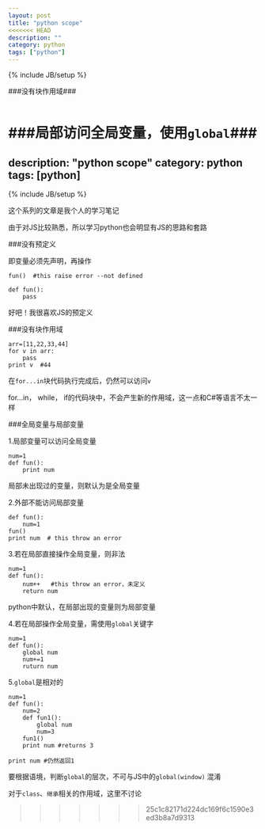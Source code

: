 ```yaml
---
layout: post
title: "python scope"
<<<<<<< HEAD
description: ""
category: python
tags: ["python"]
---
```

{% include JB/setup %}


###没有块作用域###
```python


```
###局部访问全局变量，使用`global`###
=======
description: "python scope"
category: python
tags: [python]
---
{% include JB/setup %}

这个系列的文章是我个人的学习笔记

由于对JS比较熟悉，所以学习python也会明显有JS的思路和套路

###没有预定义

即变量必须先声明，再操作

	
	fun()  #this raise error --not defined
	
	def fun():
		pass


好吧！我很喜欢JS的预定义

###没有块作用域

	arr=[11,22,33,44]
	for v in arr:
		pass
	print v  #44

在`for...in`块代码执行完成后，仍然可以访问`v`

for...in， while， if的代码块中，不会产生新的作用域，这一点和C#等语言不太一样


###全局变量与局部变量

1.局部变量可以访问全局变量

	num=1
	def fun():
		print num

局部未出现过的变量，则默认为是全局变量

2.外部不能访问局部变量

	def fun():
		num=1
	fun()
	print num  # this throw an error


3.若在局部直接操作全局变量，则非法

	num=1
	def fun():
		num++   #this throw an error，未定义
		return num 

python中默认，在局部出现的变量则为局部变量

4.若在局部操作全局变量，需使用`global`关键字

	num=1
	def fun():
		global num
		num+=1
		ruturn num

5.`global`是相对的

	num=1
	def fun():
		num=2
		def fun1():
			global num
			num=3
		fun1()  
		print num #returns 3

	print num #仍然返回1
		
		
要根据语境，判断`global`的层次，不可与JS中的`global(window)`
混淆


对于`class`、`继承`相关的作用域，这里不讨论

>>>>>>> 25c1c82171d224dc169f6c1590e3ed3b8a7d9313
